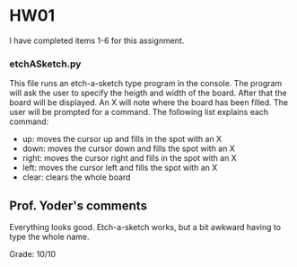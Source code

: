 # HW01  
I have completed items 1-6 for this assignment.  
  
### etchASketch.py  
This file runs an etch-a-sketch type program in the console. The program will ask the user to specify the heigth and width of the board.
After that the board will be displayed. An X will note where the board has been filled. The user will be prompted for a command. The following list
explains each command:  
- up: moves the cursor up and fills in the spot with an X  
- down: moves the cursor down and fills the spot with an X  
- right: moves the cursor right and fills in the spot with an X  
- left: moves the cursor left and fills the spot with an X  
- clear: clears the whole board  

## Prof. Yoder's comments

Everything looks good.  Etch-a-sketch works, but a bit awkward having to type the whole name.

Grade:  10/10